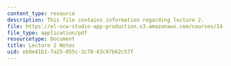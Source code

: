 ```yaml
---
content_type: resource
description: This file contains information regarding lecture 2.
file: https://ol-ocw-studio-app-production.s3.amazonaws.com/courses/14-581-international-economics-i-spring-2013/eb8e41b17a25055c3c7063c97b62c57f_MIT14_581S13_classnotes2.pdf
file_type: application/pdf
resourcetype: Document
title: Lecture 2 Notes
uid: eb8e41b1-7a25-055c-3c70-63c97b62c57f
---
```

